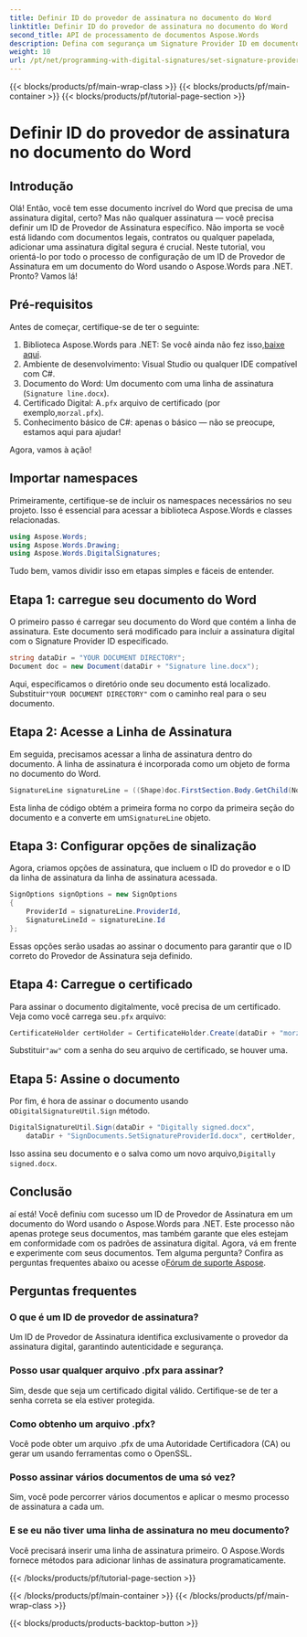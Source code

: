 ```yaml
---
title: Definir ID do provedor de assinatura no documento do Word
linktitle: Definir ID do provedor de assinatura no documento do Word
second_title: API de processamento de documentos Aspose.Words
description: Defina com segurança um Signature Provider ID em documentos do Word usando o Aspose.Words para .NET. Siga nosso guia detalhado de 2000 palavras para assinar digitalmente seus documentos.
weight: 10
url: /pt/net/programming-with-digital-signatures/set-signature-provider-id/
---
```


{{< blocks/products/pf/main-wrap-class >}}
{{< blocks/products/pf/main-container >}}
{{< blocks/products/pf/tutorial-page-section >}}

# Definir ID do provedor de assinatura no documento do Word

## Introdução

Olá! Então, você tem esse documento incrível do Word que precisa de uma assinatura digital, certo? Mas não qualquer assinatura — você precisa definir um ID de Provedor de Assinatura específico. Não importa se você está lidando com documentos legais, contratos ou qualquer papelada, adicionar uma assinatura digital segura é crucial. Neste tutorial, vou orientá-lo por todo o processo de configuração de um ID de Provedor de Assinatura em um documento do Word usando o Aspose.Words para .NET. Pronto? Vamos lá!

## Pré-requisitos

Antes de começar, certifique-se de ter o seguinte:

1. Biblioteca Aspose.Words para .NET: Se você ainda não fez isso,[baixe aqui](https://releases.aspose.com/words/net/).
2. Ambiente de desenvolvimento: Visual Studio ou qualquer IDE compatível com C#.
3. Documento do Word: Um documento com uma linha de assinatura (`Signature line.docx`).
4.  Certificado Digital: A`.pfx` arquivo de certificado (por exemplo,`morzal.pfx`).
5. Conhecimento básico de C#: apenas o básico — não se preocupe, estamos aqui para ajudar!

Agora, vamos à ação!

## Importar namespaces

Primeiramente, certifique-se de incluir os namespaces necessários no seu projeto. Isso é essencial para acessar a biblioteca Aspose.Words e classes relacionadas.

```csharp
using Aspose.Words;
using Aspose.Words.Drawing;
using Aspose.Words.DigitalSignatures;
```

Tudo bem, vamos dividir isso em etapas simples e fáceis de entender.

## Etapa 1: carregue seu documento do Word

O primeiro passo é carregar seu documento do Word que contém a linha de assinatura. Este documento será modificado para incluir a assinatura digital com o Signature Provider ID especificado.

```csharp
string dataDir = "YOUR DOCUMENT DIRECTORY";
Document doc = new Document(dataDir + "Signature line.docx");
```

 Aqui, especificamos o diretório onde seu documento está localizado. Substituir`"YOUR DOCUMENT DIRECTORY"` com o caminho real para o seu documento.

## Etapa 2: Acesse a Linha de Assinatura

Em seguida, precisamos acessar a linha de assinatura dentro do documento. A linha de assinatura é incorporada como um objeto de forma no documento do Word.

```csharp
SignatureLine signatureLine = ((Shape)doc.FirstSection.Body.GetChild(NodeType.Shape, 0, true)).SignatureLine;
```

 Esta linha de código obtém a primeira forma no corpo da primeira seção do documento e a converte em um`SignatureLine` objeto.

## Etapa 3: Configurar opções de sinalização

Agora, criamos opções de assinatura, que incluem o ID do provedor e o ID da linha de assinatura da linha de assinatura acessada.

```csharp
SignOptions signOptions = new SignOptions
{
    ProviderId = signatureLine.ProviderId,
    SignatureLineId = signatureLine.Id
};
```

Essas opções serão usadas ao assinar o documento para garantir que o ID correto do Provedor de Assinatura seja definido.

## Etapa 4: Carregue o certificado

 Para assinar o documento digitalmente, você precisa de um certificado. Veja como você carrega seu`.pfx` arquivo:

```csharp
CertificateHolder certHolder = CertificateHolder.Create(dataDir + "morzal.pfx", "aw");
```

 Substituir`"aw"` com a senha do seu arquivo de certificado, se houver uma.

## Etapa 5: Assine o documento

 Por fim, é hora de assinar o documento usando o`DigitalSignatureUtil.Sign` método.

```csharp
DigitalSignatureUtil.Sign(dataDir + "Digitally signed.docx",
    dataDir + "SignDocuments.SetSignatureProviderId.docx", certHolder, signOptions);
```

 Isso assina seu documento e o salva como um novo arquivo,`Digitally signed.docx`.

## Conclusão

 aí está! Você definiu com sucesso um ID de Provedor de Assinatura em um documento do Word usando o Aspose.Words para .NET. Este processo não apenas protege seus documentos, mas também garante que eles estejam em conformidade com os padrões de assinatura digital. Agora, vá em frente e experimente com seus documentos. Tem alguma pergunta? Confira as perguntas frequentes abaixo ou acesse o[Fórum de suporte Aspose](https://forum.aspose.com/c/words/8).

## Perguntas frequentes

### O que é um ID de provedor de assinatura?

Um ID de Provedor de Assinatura identifica exclusivamente o provedor da assinatura digital, garantindo autenticidade e segurança.

### Posso usar qualquer arquivo .pfx para assinar?

Sim, desde que seja um certificado digital válido. Certifique-se de ter a senha correta se ela estiver protegida.

### Como obtenho um arquivo .pfx?

Você pode obter um arquivo .pfx de uma Autoridade Certificadora (CA) ou gerar um usando ferramentas como o OpenSSL.

### Posso assinar vários documentos de uma só vez?

Sim, você pode percorrer vários documentos e aplicar o mesmo processo de assinatura a cada um.

### E se eu não tiver uma linha de assinatura no meu documento?

Você precisará inserir uma linha de assinatura primeiro. O Aspose.Words fornece métodos para adicionar linhas de assinatura programaticamente.

{{< /blocks/products/pf/tutorial-page-section >}}

{{< /blocks/products/pf/main-container >}}
{{< /blocks/products/pf/main-wrap-class >}}

{{< blocks/products/products-backtop-button >}}
